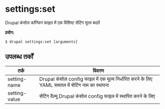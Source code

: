 # settings:set
Drupal कंसोल कॉन्फिग फाइल में एक विशिष्ट सेटिंग मूल्य बदलें

**प्रयोग:**
```
$ drupal settings:set [arguments]
```

## उपलब्ध तर्कों
तर्क | विवरण
---------|-------------
setting-name |  Drupal कंसोल config फाइल में एक मूल्य निर्धारित करने के लिए YAML समतल में सेटिंग नाम का स्थापना
setting-value | सेटिंग वैल्यू Drupal कंसोल config फाइल में स्थापित करने के लिए
